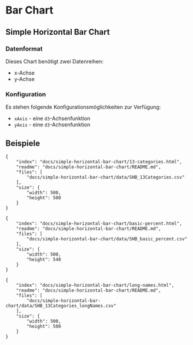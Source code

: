 # Bar Chart

## Simple Horizontal Bar Chart

### Datenformat

Dieses Chart benötigt zwei Datenreihen:

* x-Achse
* y-Achse

### Konfiguration

Es stehen folgende Konfigurationsmöglichkeiten zur Verfügung:

* `xAxis` - eine `d3`-Achsenfunktion
* `yAxis` - eine `d3`-Achsenfunktion

## Beispiele

```project
{
    "index": "docs/simple-horizontal-bar-chart/13-categories.html",
    "readme": "docs/simple-horizontal-bar-chart/README.md",
    "files": [
        "docs/simple-horizontal-bar-chart/data/SHB_13Categories.csv"
    ],
    "size": {
        "width": 500,
        "height": 500
    }
}
```

```project
{
    "index": "docs/simple-horizontal-bar-chart/basic-percent.html",
    "readme": "docs/simple-horizontal-bar-chart/README.md",
    "files": [
        "docs/simple-horizontal-bar-chart/data/SHB_basic_percent.csv"
    ],
    "size": {
        "width": 500,
        "height": 540
    }
}
```

```project
{
    "index": "docs/simple-horizontal-bar-chart/long-names.html",
    "readme": "docs/simple-horizontal-bar-chart/README.md",
    "files": [
        "docs/simple-horizontal-bar-chart/data/SHB_13Categories_longNames.csv"
    ],
    "size": {
        "width": 500,
        "height": 500
    }
}
```